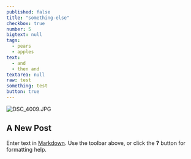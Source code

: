 ```yaml
---
published: false
title: "something-else"
checkbox: true
number: 5
bigtext: null
tags: 
  - pears
  - apples
text: 
  - and
  - then and
textarea: null
raw: test
something: test
button: true
---
```


![DSC_4009.JPG]({{site.baseurl}}/_posts/DSC_4009.JPG)
## A New Post

Enter text in [Markdown](http://daringfireball.net/projects/markdown/). Use the toolbar above, or click the **?** button for formatting help.
